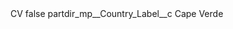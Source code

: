 <?xml version="1.0" encoding="UTF-8"?>
<CustomMetadata xmlns="http://soap.sforce.com/2006/04/metadata" xmlns:xsi="http://www.w3.org/2001/XMLSchema-instance" xmlns:xsd="http://www.w3.org/2001/XMLSchema">
    <label>CV</label>
    <protected>false</protected>
    <values>
        <field>partdir_mp__Country_Label__c</field>
        <value xsi:type="xsd:string">Cape Verde</value>
    </values>
</CustomMetadata>
